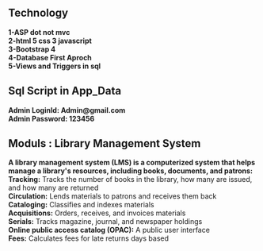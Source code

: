 <h2>Technology </h2>
<b>1-ASP dot not mvc </br>
2-html 5 css 3 javascript </br>
3-Bootstrap 4</br>
4-Database First Aproch </br>
5-Views and Triggers in sql </br></b>
<h2>Sql Script in App_Data</h2>
<b>Admin LoginId: Admin@gmail.com</b><br>
<b>Admin Password: 123456</b>
<h2>Moduls : Library Management System </h2>
<b>A library management system (LMS) is a computerized system that helps manage a library's resources, including books, documents, and patrons: 
</b></br>
<b>Tracking:</b> Tracks the number of books in the library, how many are issued, and how many are returned </br>
<b>Circulation:</b> Lends materials to patrons and receives them back </br>
<b>Cataloging:</b> Classifies and indexes materials </br>
<b>Acquisitions:</b> Orders, receives, and invoices materials </br>
<b>Serials:</b> Tracks magazine, journal, and newspaper holdings </br>
<b>Online public access catalog (OPAC):</b> A public user interface </br>
<b>Fees:</b> Calculates fees for late returns days based  </br>
